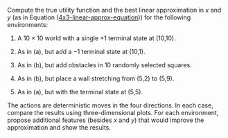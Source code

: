 

Compute the true utility function and the best linear
approximation in $x$ and $y$ (as in
Equation (<a class="equationRef" title="" href="#">4x3-linear-approx-equation</a>)) for the
following environments:<br>

1.  A ${10}\times {10}$ world with a single $+1$ terminal state
    at (10,10).<br>

2.  As in (a), but add a $-1$ terminal state at (10,1).<br>

3.  As in (b), but add obstacles in 10 randomly selected squares.<br>

4.  As in (b), but place a wall stretching from (5,2) to (5,9).<br>

5.  As in (a), but with the terminal state at (5,5).<br>

The actions are deterministic moves in the four directions. In each
case, compare the results using three-dimensional plots. For each
environment, propose additional features (besides $x$ and $y$) that
would improve the approximation and show the results.
